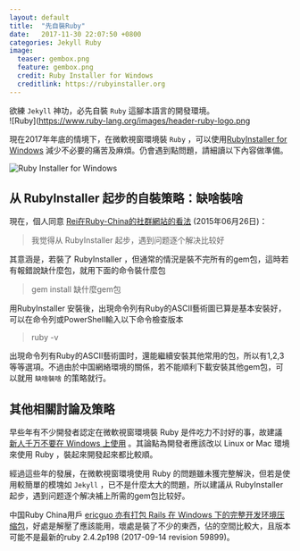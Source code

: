 ```yaml
---  
layout: default  
title:  "先自裝Ruby"  
date:   2017-11-30 22:07:50 +0800  
categories: Jekyll Ruby
image:
  teaser: gembox.png  
  feature: gembox.png  
  credit: Ruby Installer for Windows  
  creditlink: https://rubyinstaller.org  
---  
```

欲練 `Jekyll` 神功，必先自裝 `Ruby` 這腳本語言的開發環境。  
![Ruby](https://www.ruby-lang.org/images/header-ruby-logo.png

現在2017年年底的情境下，在微軟視窗環境裝 `Ruby` ，可以使用[RubyInstaller for Windows][rubyinstaller] 減少不必要的痛苦及麻煩。仍會遇到點問題，請細讀以下內容做準備。  
 
![Ruby Installer for Windows](gembox.png) 

## 从 RubyInstaller 起步的自裝策略：缺啥裝啥  
  
現在，個人同意 [Rei在Ruby-China的社群網站的看法][Rei_Ruby-China]  (2015年06月26日)：  
  
>  我觉得从 RubyInstaller 起步，遇到问题逐个解决比较好  
  
其意涵是，若裝了 RubyInstaller ，但通常的情況是裝不完所有的gem包，這時若有報錯說缺什麼包，就用下面的命令裝什麼包  
  
> gem install 缺什麼gem包  
  
用RubyInstaller 安裝後，出現命令列有Ruby的ASCII藝術圖已算是基本安裝好，	可以在命令列或PowerShell輸入以下命令檢查版本  
  
>  ruby -v  
  
出現命令列有Ruby的ASCII藝術圖时，還能繼續安裝其他常用的包，所以有1,2,3等等選項。不過由於中国網絡環境的關係，若不能順利下載安裝其他gem包，可以就用 `缺啥裝啥` 的策略就行。  
  
## 其他相關討論及策略  
  
早些年有不少開發者認定在微軟視窗環境裝 Ruby 是件吃力不討好的事，故建議 [新人千万不要在 Windows 上使用][no_ruby_on_windows] 。其論點為開發者應該改以 Linux or Mac  環境來使用 Ruby ，裝起來開發起來都比較順。  
  
經過這些年的發展，在微軟視窗環境使用 Ruby 的問題雖未獲完整解決，但若是使用較簡單的模塊如 `Jekyll` ，已不是什麼太大的問題，所以建議从 RubyInstaller 起步，遇到问题逐个解决補上所需的gem包比较好。  
  
中国Ruby China用戶 [ericguo 亦有打包  Rails 在 Windows 下的完整开发环境压缩包][Rei_Ruby-China]，好處是解壓了應該能用，壞處是裝了不少的東西，佔的空間比較大，且版本可能不是最新的ruby 2.4.2p198 (2017-09-14 revision 59899)。  
  
  
[rubyinstaller]: https://rubyinstaller.org/downloads/  
[Rei_Ruby-China]:   https://ruby-china.org/topics/26191  
[no_ruby_on_windows]: https://ruby-china.org/topics/1020  
